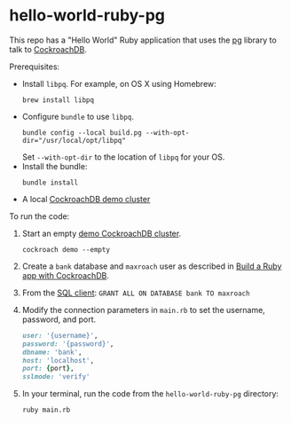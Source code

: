 # hello-world-ruby-pg

This repo has a "Hello World" Ruby application that uses the [pg](https://rubygems.org/gems/pg) library to talk to [CockroachDB](https://www.cockroachlabs.com/docs/stable/).

Prerequisites:

- Install `libpq`. For example, on OS X using Homebrew:
    ```shell
    brew install libpq
    ```
- Configure `bundle` to use `libpq`.
    ```shell
    bundle config --local build.pg --with-opt-dir="/usr/local/opt/libpq"
    ```
    Set `--with-opt-dir` to the location of `libpq` for your OS.
- Install the bundle:
    ```shell
    bundle install
    ```
- A local [CockroachDB demo cluster](https://www.cockroachlabs.com/docs/stable/cockroach-demo)

To run the code:

1. Start an empty [demo CockroachDB cluster](https://www.cockroachlabs.com/docs/stable/cockroach-demo).

    ~~~shell
    cockroach demo --empty
    ~~~

1. Create a `bank` database and `maxroach` user as described in [Build a Ruby app with CockroachDB](https://www.cockroachlabs.com/docs/stable/build-a-ruby-app-with-cockroachdb-activerecord.html).

1. From the [SQL client](https://www.cockroachlabs.com/docs/stable/cockroach-sql.html): `GRANT ALL ON DATABASE bank TO maxroach`

1. Modify the connection parameters in `main.rb` to set the username, password, and port.

    ```ruby
    user: '{username}',
    password: '{password}',
    dbname: 'bank',
    host: 'localhost',
    port: {port},
    sslmode: 'verify'
    ```

1. In your terminal, run the code from the `hello-world-ruby-pg` directory:

    ```shell
    ruby main.rb
    ```
